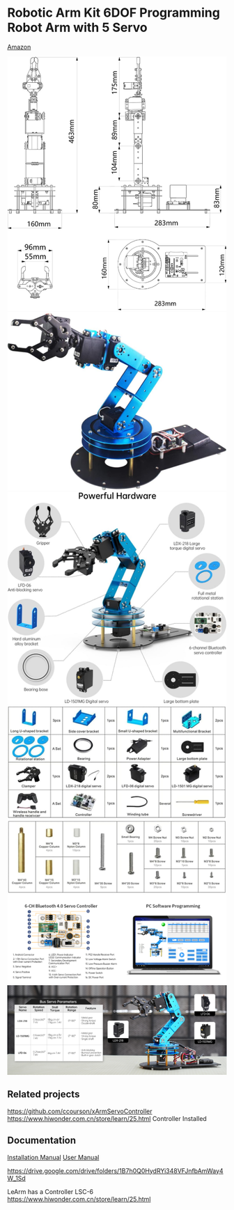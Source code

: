 # Robotic Arm Kit 6DOF Programming Robot Arm with 5 Servo


[Amazon](https://amzn.to/4jiTcto)



![](doc/img1.jpg)
![](doc/img2.jpg)
![](doc/img4.jpg)
![](doc/img5.jpg)
![](doc/img6.jpg)
![](doc/img7.jpg)



## Related projects 

https://github.com/ccourson/xArmServoController
https://www.hiwonder.com.cn/store/learn/25.html
Controller Installed


## Documentation

[Installation Manual](./doc/InstallationManual.pdf)
[User Manual](./doc/UserManual.pdf)

https://drive.google.com/drive/folders/1B7h0Q0HydRYi348VFJnfbAmWay4W_1Sd

LeArm has a  Controller LSC-6 https://www.hiwonder.com.cn/store/learn/25.html


